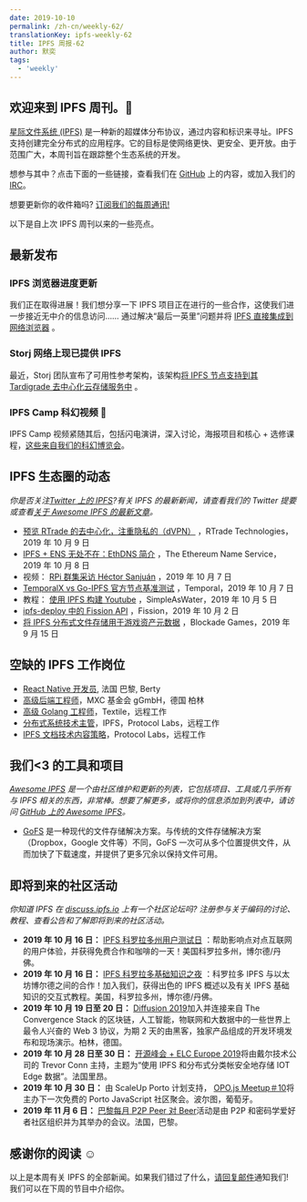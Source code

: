 ```yaml
---
date: 2019-10-10
permalink: /zh-cn/weekly-62/
translationKey: ipfs-weekly-62
title: IPFS 周报-62
author: 默奕
tags:
  - 'weekly'
---
```


## 欢迎来到 IPFS 周刊。👋

[星际文件系统 (IPFS)](https://ipfs.io/) 是一种新的超媒体分布协议，通过内容和标识来寻址。IPFS 支持创建完全分布式的应用程序。它的目标是使网络更快、更安全、更开放。由于范围广大，本周刊旨在跟踪整个生态系统的开发。

想参与其中？点击下面的一些链接，查看我们在 [GitHub](https://github.com/ipfs) 上的内容，或加入我们的 [IRC](https://riot.im/app/#/room/#ipfs:matrix.org)。

想要更新你的收件箱吗? [订阅我们的每周通讯!](http://eepurl.com/gL2Pi5)

以下是自上次 IPFS 周刊以来的一些亮点。

## 最新发布

### IPFS 浏览器进度更新

我们正在取得进展！我们想分享一下 IPFS 项目正在进行的一些合作，这使我们进一步接近无中介的信息访问…… 通过解决“最后一英里”问题并将 [IPFS 直接集成到网络浏览器](https://blog.ipfs.io/2019-10-08-ipfs-browsers-update/) 。

### Storj 网络上现已提供 IPFS

最近，Storj 团队宣布了可用性参考架构，该架构[将 IPFS 节点支持到其 Tardigrade 去中心化云存储服务中](https://www.cryptoninjas.net/2019/10/07/ipfs-now-available-on-storj-network/) 。

### IPFS Camp 科幻视频 🧬

IPFS Camp 视频紧随其后，包括闪电演讲，深入讨论，海报项目和核心 + 选修课程，[这些来自我们的科幻博览会](https://www.cryptoninjas.net/2019/10/07/ipfs-now-available-on-storj-network/)。

## IPFS 生态圈的动态

_你是否关注[Twitter 上的 IPFS](https://twitter.com/IPFSbot)?有关 IPFS 的最新新闻，请查看我们的 Twitter 提要或查看[关于 Awesome IPFS 的最新文章](https://awesome.ipfs.io/articles/)。_

- [预览 RTrade 的去中心化，注重隐私的（dVPN）](https://medium.com/rtrade-technologies/previewing-rtrades-decentralized-privacy-focused-dvpn-35073b683f0c) ，RTrade Technologies，2019 年 10 月 9 日
- [IPFS + ENS 无处不在：EthDNS 简介](https://medium.com/the-ethereum-name-service/ethdns-9d56298fa38a) ，The Ethereum Name Service，2019 年 10 月 8 日
- 视频： [RPi 群集采访 Héctor Sanjuán](https://www.youtube.com/watch?time_continue=3&v=u0n_pBjTYG8) ，2019 年 10 月 7 日
- [TemporalX vs Go-IPFS 官方节点基准测试](https://medium.com/temporal-cloud/temporalx-vs-go-ipfs-official-node-benchmarks-8457037a77cf) ，Temporal，2019 年 10 月 7 日
- 教程： [使用 IPFS 构建 Youtube](https://simpleaswater.com/ipfs/tutorials/youtube_on_ipfs?ref=twitter_youtube_on_ipfs) ，SimpleAsWater，2019 年 10 月 5 日
- [ipfs-deploy 中的 Fission API](https://dev.to/fission/fission-api-in-ipfs-deploy-1e1e) ，Fission，2019 年 10 月 2 日
- [将 IPFS 分布式文件存储用于游戏资产元数据](https://medium.com/blockadegames/using-ipfs-distributed-file-storage-for-game-asset-metadata-aac4478e3063) ，Blockade Games，2019 年 9 月 15 日

## 空缺的 IPFS 工作岗位

- [React Native 开发员](https://berty.tech/jobs/react-native-developer/), 法国 巴黎, Berty
- [高级后端工程师](https://www.golangprojects.com/golang-go-job-dcr-Senior-Backend-Engineer-Berlin-MXC-Foundation-gGmbH.html)，MXC 基金会 gGmbH，德国 柏林
- [高级 Golang 工程师](https://www.golangprojects.com/golang-go-job-def-Senior-Golang-Engineer-Remote-Textile.html)，Textile，远程工作
- [分布式系统技术主管](https://jobs.lever.co/protocol/9283f9b0-de64-4e1f-a221-5d02b0202198)，IPFS，Protocol Labs，远程工作
- [IPFS 文档技术内容策略](https://jobs.lever.co/protocol/e7db2c84-afd7-44a4-9a27-449c751d8289)，Protocol Labs，远程工作

## 我们<3 的工具和项目

_[Awesome IPFS](https://awesome.ipfs.io/) 是一个由社区维护和更新的列表，它包括项目、工具或几乎所有与 IPFS 相关的东西，非常棒。想要了解更多，或将你的信息添加到列表中，请访问 [GitHub 上的 Awesome IPFS](https://github.com/ipfs/awesome-ipfs)。_

- [GoFS](https://gofs.io/) 是一种现代的文件存储解决方案。与传统的文件存储解决方案（Dropbox，Google 文件等）不同，GoFS 一次可从多个位置提供文件，从而加快了下载速度，并提供了更多冗余以保持文件可用。

## 即将到来的社区活动

_你知道 IPFS 在 [discuss.ipfs.io](https://discuss.ipfs.io/) 上有一个社区论坛吗? 注册参与关于编码的讨论、教程、查看公告和了解即将到来的社区活动。_

- **2019 年 10 月 16 日：** [IPFS 科罗拉多州用户测试日](https://www.meetup.com/IPFS-Colorado/events/264964856) ：帮助影响点对点互联网的用户体验，并获得免费合作和咖啡的一天！美国科罗拉多州，博尔德/丹佛。
- **2019 年 10 月 16 日：** [IPFS 科罗拉多基础知识之夜](https://www.meetup.com/IPFS-Colorado/events/265003484) ：科罗拉多 IPFS 与以太坊博尔德之间的合作！加入我们，获得出色的 IPFS 概述以及有关 IPFS 基础知识的交互式教程。美国，科罗拉多州，博尔德/丹佛。
- **2019 年 10 月 19 日至 20 日：** [Diffusion 2019](https://diffusion.events/)加入并连接来自 The Convergence Stack 的区块链，人工智能，物联网和大数据中的一些世界上最令人兴奋的 Web 3 协议，为期 2 天的由黑客，独家产品组成的开发环境发布和现场演示。柏林，德国。
- **2019 年 10 月 28 日至 30 日：** [开源峰会 + ELC Europe 2019](https://osseu19.sched.com/event/TLD8)将由戴尔技术公司的 Trevor Conn 主持，主题为“使用 IPFS 和分布式分类帐安全地存储 IOT Edge 数据”。法国里昂。
- **2019 年 10 月 30 日：** 由 ScaleUp Porto 计划支持， [OPO.js Meetup＃10](https://www.meetup.com/opo-js/events/265502030/)将主办下一次免费的 Porto JavaScript 社区聚会。波尔图，葡萄牙。
- **2019 年 11 月 6 日：** [巴黎每月 P2P Peer 对 Beer](https://p2p.paris/en/event/monthly-2/)活动是由 P2P 和密码学爱好者社区组织并为其举办的会议。法国，巴黎。

## 感谢你的阅读 ☺️

以上是本周有关 IPFS 的全部新闻。如果我们错过了什么，[请回复邮件](mailto:newsletter@ipfs.io)通知我们! 我们可以在下周的节目中介绍你。
